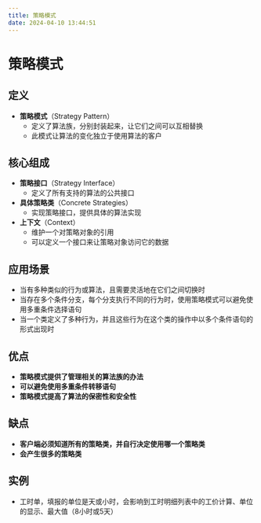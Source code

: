 ```yaml
---
title: 策略模式
date: 2024-04-10 13:44:51
---
```

# 策略模式

## 定义

- **策略模式**（Strategy Pattern）
  - 定义了算法族，分别封装起来，让它们之间可以互相替换
  - 此模式让算法的变化独立于使用算法的客户

## 核心组成

- **策略接口**（Strategy Interface）
  - 定义了所有支持的算法的公共接口
- **具体策略类**（Concrete Strategies）
  - 实现策略接口，提供具体的算法实现
- **上下文**（Context）
  - 维护一个对策略对象的引用
  - 可以定义一个接口来让策略对象访问它的数据

## 应用场景

- 当有多种类似的行为或算法，且需要灵活地在它们之间切换时
- 当存在多个条件分支，每个分支执行不同的行为时，使用策略模式可以避免使用多重条件选择语句
- 当一个类定义了多种行为，并且这些行为在这个类的操作中以多个条件语句的形式出现时

## 优点

- **策略模式提供了管理相关的算法族的办法**
- **可以避免使用多重条件转移语句**
- **策略模式提高了算法的保密性和安全性**

## 缺点

- **客户端必须知道所有的策略类，并自行决定使用哪一个策略类**
- **会产生很多的策略类**

## 实例

- 工时单，填报的单位是天或小时，会影响到工时明细列表中的工价计算、单位的显示、最大值（8小时或5天）